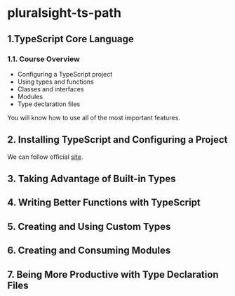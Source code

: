 # pluralsight-ts-path

## 1.TypeScript Core Language

### 1.1. Course Overview

- Configuring a TypeScript project
- Using types and functions
- Classes and interfaces
- Modules
- Type declaration files

You will know how to use all of the most important features.

## 2. Installing TypeScript and Configuring a Project

We can follow official [site](https://www.typescriptlang.org/).

## 3. Taking Advantage of Built-in Types

## 4. Writing Better Functions with TypeScript

## 5. Creating and Using Custom Types

## 6. Creating and Consuming Modules

## 7. Being More Productive with Type Declaration Files

